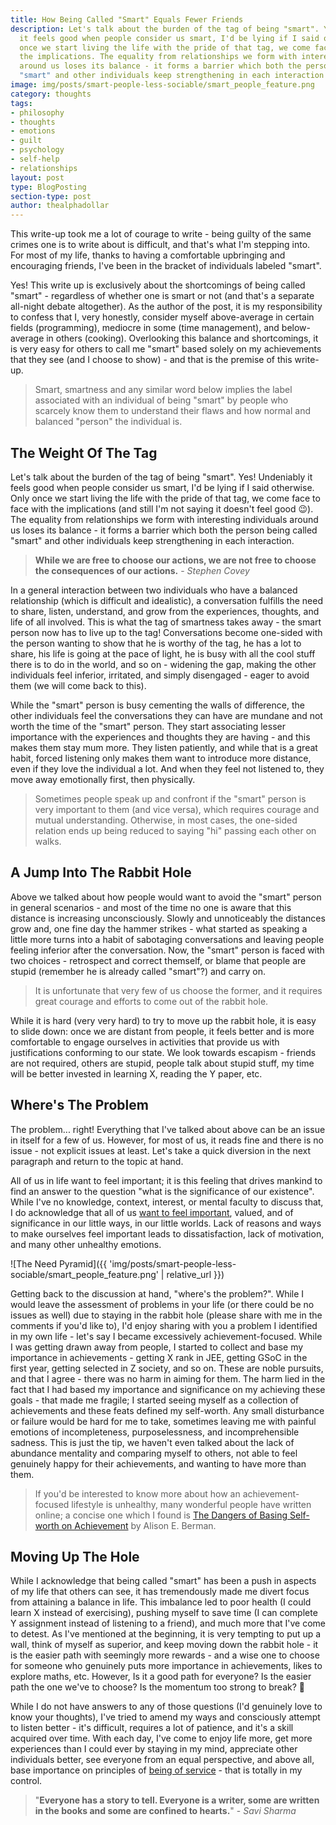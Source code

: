 ```yaml
---
title: How Being Called "Smart" Equals Fewer Friends
description: Let's talk about the burden of the tag of being "smart". Yes! Undeniably
  it feels good when people consider us smart, I'd be lying if I said otherwise. Only
  once we start living the life with the pride of that tag, we come face to face with
  the implications. The equality from relationships we form with interesting individuals
  around us loses its balance - it forms a barrier which both the person being called
  "smart" and other individuals keep strengthening in each interaction.
image: img/posts/smart-people-less-sociable/smart_people_feature.png
category: thoughts
tags:
- philosophy
- thoughts
- emotions
- guilt
- psychology
- self-help
- relationships
layout: post
type: BlogPosting
section-type: post
author: thealphadollar
---
```


This write-up took me a lot of courage to write - being guilty of the same crimes one is to write about is difficult, and that's what I'm stepping into. For most of my life, thanks to having a comfortable upbringing and encouraging friends, I've been in the bracket of individuals labeled "smart". 

Yes! This write up is exclusively about the shortcomings of being called "smart" - regardless of whether one is smart or not (and that's a separate all-night debate altogether). As the author of the post, it is my responsibility to confess that I, very honestly, consider myself above-average in certain fields (programming), mediocre in some (time management), and below-average in others (cooking). Overlooking this balance and shortcomings, it is very easy for others to call me "smart" based solely on my achievements that they see (and I choose to show) - and that is the premise of this write-up.

> Smart, smartness and any similar word below implies the label associated with an individual of being "smart" by people who scarcely know them to understand their flaws and how normal and balanced "person" the individual is.

## The Weight Of The Tag
Let's talk about the burden of the tag of being "smart". Yes! Undeniably it feels good when people consider us smart, I'd be lying if I said otherwise. Only once we start living the life with the pride of that tag, we come face to face with the implications (and still I'm not saying it doesn't feel good :wink:). The equality from relationships we form with interesting individuals around us loses its balance - it forms a barrier which both the person being called "smart" and other individuals keep strengthening in each interaction.

> **While we are free to choose our actions, we are not free to choose the consequences of our actions.** - *Stephen Covey*

In a general interaction between two individuals who have a balanced relationship (which is difficult and idealistic), a conversation fulfills the need to share, listen, understand, and grow from the experiences, thoughts, and life of all involved. This is what the tag of smartness takes away - the smart person now has to live up to the tag! Conversations become one-sided with the person wanting to show that he is worthy of the tag, he has a lot to share, his life is going at the pace of light, he is busy with all the cool stuff there is to do in the world, and so on - widening the gap, making the other individuals feel inferior, irritated, and simply disengaged - eager to avoid them (we will come back to this).

While the "smart" person is busy cementing the walls of difference, the other individuals feel the conversations they can have are mundane and not worth the time of the "smart" person. They start associating lesser importance with the experiences and thoughts they are having - and this makes them stay mum more. They listen patiently, and while that is a great habit, forced listening only makes them want to introduce more distance, even if they love the individual a lot. And when they feel not listened to, they move away emotionally first, then physically.

> Sometimes people speak up and confront if the "smart" person is very important to them (and vice versa), which requires courage and mutual understanding. Otherwise, in most cases, the one-sided relation ends up being reduced to saying "hi" passing each other on walks.

## A Jump Into The Rabbit Hole
Above we talked about how people would want to avoid the "smart" person in general scenarios - and most of the time no one is aware that this distance is increasing unconsciously. Slowly and unnoticeably the distances grow and, one fine day the hammer strikes - what started as speaking a little more turns into a habit of sabotaging conversations and leaving people feeling inferior after the conversation. Now, the "smart" person is faced with two choices - retrospect and correct themself, or blame that people are stupid (remember he is already called "smart"?) and carry on.

> It is unfortunate that very few of us choose the former, and it requires great courage and efforts to come out of the rabbit hole.

While it is hard (very very hard) to try to move up the rabbit hole, it is easy to slide down: once we are distant from people, it feels better and is more comfortable to engage ourselves in activities that provide us with justifications conforming to our state. We look towards escapism - friends are not required, others are stupid, people talk about stupid stuff, my time will be better invested in learning X, reading the Y paper, etc.  
## Where's The Problem
The problem... right! Everything that I've talked about above can be an issue in itself for a few of us. However, for most of us, it reads fine and there is no issue - not explicit issues at least. Let's take a quick diversion in the next paragraph and return to the topic at hand.

All of us in life want to feel important; it is this feeling that drives mankind to find an answer to the question "what is the significance of our existence". While I've no knowledge, context, interest, or mental faculty to discuss that, I do acknowledge that all of us [want to feel important](https://www.storybehindthephotos.com/blog/2018/10/1/everyone-wants-to-feel-important), valued, and of significance in our little ways, in our little worlds. Lack of reasons and ways to make ourselves feel important leads to dissatisfaction, lack of motivation, and many other unhealthy emotions.

![The Need Pyramid]({{ 'img/posts/smart-people-less-sociable/smart_people_feature.png' | relative_url }})

Getting back to the discussion at hand, "where's the problem?". While I would leave the assessment of problems in your life (or there could be no issues as well) due to staying in the rabbit hole (please share with me in the comments if you'd like to), I'd enjoy sharing with you a problem I identified in my own life - let's say I became excessively achievement-focused. While I was getting drawn away from people, I started to collect and base my importance in achievements - getting X rank in JEE, getting GSoC in the first year, getting selected in Z society, and so on. These are noble pursuits, and that I agree - there was no harm in aiming for them. The harm lied in the fact that I had based my importance and significance on my achieving these goals - that made me fragile; I started seeing myself as a collection of achievements and these feats defined my self-worth. Any small disturbance or failure would be hard for me to take, sometimes leaving me with painful emotions of incompleteness, purposelessness, and incomprehensible sadness. This is just the tip, we haven't even talked about the lack of abundance mentality and comparing myself to others, not able to feel genuinely happy for their achievements, and wanting to have more than them.

> If you'd be interested to know more about how an achievement-focused lifestyle is unhealthy, many wonderful people have written online; a concise one which I found is [The Dangers of Basing Self-worth on Achievement](https://medium.com/personal-growth/the-dangers-of-basing-self-worth-on-achievement-54d125633b33) by Alison E. Berman.

## Moving Up The Hole
While I acknowledge that being called "smart" has been a push in aspects of my life that others can see, it has tremendously made me divert focus from attaining a balance in life. This imbalance led to poor health (I could learn X instead of exercising), pushing myself to save time (I can complete Y assignment instead of listening to a friend), and much more that I've come to detest. As I've mentioned at the beginning, it is very tempting to put up a wall, think of myself as superior, and keep moving down the rabbit hole - it is the easier path with seemingly more rewards - and a wise one to choose for someone who genuinely puts more importance in achievements, likes to explore maths, etc. However, Is it a good path for everyone? Is the easier path the one we've to choose? Is the momentum too strong to break? :slightly_smiling_face:

While I do not have answers to any of those questions (I'd genuinely love to know your thoughts), I've tried to amend my ways and consciously attempt to listen better - it's difficult, requires a lot of patience, and it's a skill acquired over time. With each day, I've come to enjoy life more, get more experiences than I could ever by staying in my mind, appreciate other individuals better, see everyone from an equal perspective, and above all, base importance on principles of [being of service](https://medium.com/thrive-global/the-importance-of-being-in-service-to-others-for-your-own-success-c1d7f5711b21) - that is totally in my control.

> "**Everyone has a story to tell. Everyone is a writer, some are written in the books and some are confined to hearts.**" - *Savi Sharma*
